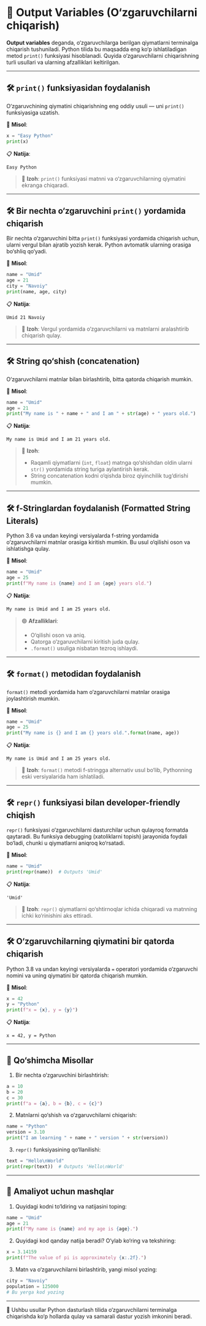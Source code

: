 # 🧠 Output Variables (O‘zgaruvchilarni chiqarish)

**Output variables** deganda, o‘zgaruvchilarga berilgan qiymatlarni terminalga chiqarish tushuniladi. Python tilida bu maqsadda eng ko‘p ishlatiladigan metod `print()` funksiyasi hisoblanadi. Quyida o‘zgaruvchilarni chiqarishning turli usullari va ularning afzalliklari keltirilgan.

---

## 🛠️ `print()` funksiyasidan foydalanish

O‘zgaruvchining qiymatini chiqarishning eng oddiy usuli — uni `print()` funksiyasiga uzatish.

📌 **Misol**:
```python
x = "Easy Python"
print(x)
```

📋 **Natija**:
```
Easy Python
```

> 🔔 **Izoh**: `print()` funksiyasi matnni va o‘zgaruvchilarning qiymatini ekranga chiqaradi.

---

## 🛠️ Bir nechta o‘zgaruvchini `print()` yordamida chiqarish

Bir nechta o‘zgaruvchini bitta `print()` funksiyasi yordamida chiqarish uchun, ularni vergul bilan ajratib yozish kerak. Python avtomatik ularning orasiga bo‘shliq qo‘yadi.

📌 **Misol**:
```python
name = "Umid"
age = 21
city = "Navoiy"
print(name, age, city)
```

📋 **Natija**:
```
Umid 21 Navoiy
```

> 🔔 **Izoh**: Vergul yordamida o‘zgaruvchilarni va matnlarni aralashtirib chiqarish qulay.

---

## 🛠️ String qo‘shish (concatenation)

O‘zgaruvchilarni matnlar bilan birlashtirib, bitta qatorda chiqarish mumkin.

📌 **Misol**:
```python
name = "Umid"
age = 21
print("My name is " + name + " and I am " + str(age) + " years old.")
```

📋 **Natija**:
```
My name is Umid and I am 21 years old.
```

> 🔔 **Izoh**: 
> - Raqamli qiymatlarni (`int`, `float`) matnga qo‘shishdan oldin ularni `str()` yordamida string turiga aylantirish kerak.
> - String concatenation kodni o‘qishda biroz qiyinchilik tug‘dirishi mumkin.

---

## 🛠️ f-Stringlardan foydalanish (Formatted String Literals)

Python 3.6 va undan keyingi versiyalarda f-string yordamida o‘zgaruvchilarni matnlar orasiga kiritish mumkin. Bu usul o‘qilishi oson va ishlatishga qulay.

📌 **Misol**:
```python
name = "Umid"
age = 25
print(f"My name is {name} and I am {age} years old.")
```

📋 **Natija**:
```
My name is Umid and I am 25 years old.
```

> 🟢 **Afzalliklari**:
> - O‘qilishi oson va aniq.
> - Qatorga o‘zgaruvchilarni kiritish juda qulay.
> - `.format()` usuliga nisbatan tezroq ishlaydi.

---

## 🛠️ `format()` metodidan foydalanish

`format()` metodi yordamida ham o‘zgaruvchilarni matnlar orasiga joylashtirish mumkin.

📌 **Misol**:
```python
name = "Umid"
age = 25
print("My name is {} and I am {} years old.".format(name, age))
```

📋 **Natija**:
```
My name is Umid and I am 25 years old.
```

> 🔔 **Izoh**: `format()` metodi f-stringga alternativ usul bo‘lib, Pythonning eski versiyalarida ham ishlatiladi.

---

## 🛠️ `repr()` funksiyasi bilan developer-friendly chiqish

`repr()` funksiyasi o‘zgaruvchilarni dasturchilar uchun qulayroq formatda qaytaradi. Bu funksiya debugging (xatoliklarni topish) jarayonida foydali bo‘ladi, chunki u qiymatlarni aniqroq ko‘rsatadi.

📌 **Misol**:
```python
name = "Umid"
print(repr(name))  # Outputs 'Umid'
```

📋 **Natija**:
```
'Umid'
```

> 🔔 **Izoh**: `repr()` qiymatlarni qo‘shtirnoqlar ichida chiqaradi va matnning ichki ko‘rinishini aks ettiradi.

---

## 🛠️ O‘zgaruvchilarning qiymatini bir qatorda chiqarish

Python 3.8 va undan keyingi versiyalarda `=` operatori yordamida o‘zgaruvchi nomini va uning qiymatini bir qatorda chiqarish mumkin.

📌 **Misol**:
```python
x = 42
y = "Python"
print(f"x = {x}, y = {y}")
```

📋 **Natija**:
```
x = 42, y = Python
```

---

## 🧪 Qo‘shimcha Misollar

1. Bir nechta o‘zgaruvchini birlashtirish:
```python
a = 10
b = 20
c = 30
print(f"a = {a}, b = {b}, c = {c}")
```

2. Matnlarni qo‘shish va o‘zgaruvchilarni chiqarish:
```python
name = "Python"
version = 3.10
print("I am learning " + name + " version " + str(version))
```

3. `repr()` funksiyasining qo‘llanilishi:
```python
text = "Hello\nWorld"
print(repr(text))  # Outputs 'Hello\nWorld'
```

---

## 🎯 Amaliyot uchun mashqlar

1. Quyidagi kodni to‘ldiring va natijasini toping:
```python
name = "Umid"
age = 21
print(f"My name is {name} and my age is {age}.")
```

2. Quyidagi kod qanday natija beradi? O‘ylab ko‘ring va tekshiring:
```python
x = 3.14159
print(f"The value of pi is approximately {x:.2f}.")
```

3. Matn va o‘zgaruvchilarni birlashtirib, yangi misol yozing:
```python
city = "Navoiy"
population = 125000
# Bu yerga kod yozing
```

---

🎯 Ushbu usullar Python dasturlash tilida o‘zgaruvchilarni terminalga chiqarishda ko‘p hollarda qulay va samarali dastur yozish imkonini beradi.